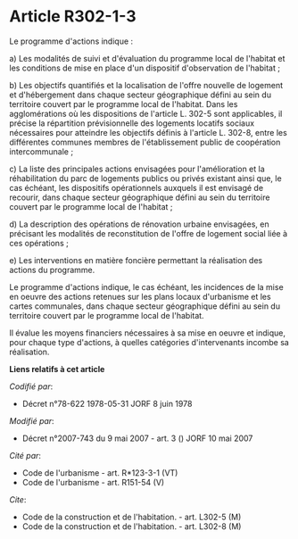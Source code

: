 # Article R302-1-3

Le programme d'actions indique :

a) Les modalités de suivi et d'évaluation du programme local de l'habitat et les conditions de mise en place d'un dispositif
d'observation de l'habitat ;

b) Les objectifs quantifiés et la localisation de l'offre nouvelle de logement et d'hébergement dans chaque secteur
géographique défini au sein du territoire couvert par le programme local de l'habitat. Dans les agglomérations où les
dispositions de l'article L. 302-5 sont applicables, il précise la répartition prévisionnelle des logements locatifs sociaux
nécessaires pour atteindre les objectifs définis à l'article L. 302-8, entre les différentes communes membres de
l'établissement public de coopération intercommunale ;

c) La liste des principales actions envisagées pour l'amélioration et la réhabilitation du parc de logements publics ou
privés existant ainsi que, le cas échéant, les dispositifs opérationnels auxquels il est envisagé de recourir, dans chaque
secteur géographique défini au sein du territoire couvert par le programme local de l'habitat ;

d) La description des opérations de rénovation urbaine envisagées, en précisant les modalités de reconstitution de l'offre de
logement social liée à ces opérations ;

e) Les interventions en matière foncière permettant la réalisation des actions du programme.

Le programme d'actions indique, le cas échéant, les incidences de la mise en oeuvre des actions retenues sur les plans locaux
d'urbanisme et les cartes communales, dans chaque secteur géographique défini au sein du territoire couvert par le programme
local de l'habitat.

Il évalue les moyens financiers nécessaires à sa mise en oeuvre et indique, pour chaque type d'actions, à quelles catégories
d'intervenants incombe sa réalisation.

**Liens relatifs à cet article**

_Codifié par_:

  - Décret n°78-622 1978-05-31 JORF 8 juin 1978

_Modifié par_:

  - Décret n°2007-743 du 9 mai 2007 - art. 3 () JORF 10 mai 2007

_Cité par_:

  - Code de l'urbanisme - art. R*123-3-1 (VT)
  - Code de l'urbanisme - art. R151-54 (V)

_Cite_:

  - Code de la construction et de l'habitation. - art. L302-5 (M)
  - Code de la construction et de l'habitation. - art. L302-8 (M)
